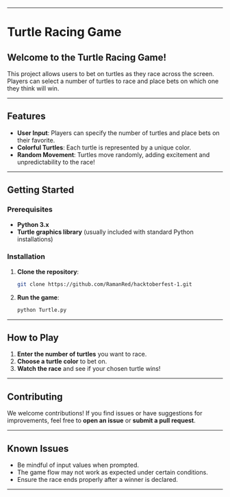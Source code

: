 

---

# Turtle Racing Game

## Welcome to the Turtle Racing Game!
This project allows users to bet on turtles as they race across the screen. Players can select a number of turtles to race and place bets on which one they think will win.

---

## Features

- **User Input**: Players can specify the number of turtles and place bets on their favorite.
- **Colorful Turtles**: Each turtle is represented by a unique color.
- **Random Movement**: Turtles move randomly, adding excitement and unpredictability to the race!

---

## Getting Started

### Prerequisites

- **Python 3.x**
- **Turtle graphics library** (usually included with standard Python installations)

### Installation

1. **Clone the repository**:

   ```bash
   git clone https://github.com/RamanRed/hacktoberfest-1.git
   ```

2. **Run the game**:

   ```bash
   python Turtle.py
   ```

---

## How to Play

1. **Enter the number of turtles** you want to race.
2. **Choose a turtle color** to bet on.
3. **Watch the race** and see if your chosen turtle wins!

---

## Contributing

We welcome contributions! If you find issues or have suggestions for improvements, feel free to **open an issue** or **submit a pull request**.

---

## Known Issues

- Be mindful of input values when prompted.
- The game flow may not work as expected under certain conditions.
- Ensure the race ends properly after a winner is declared.

---
